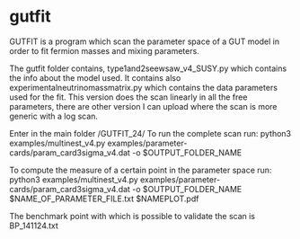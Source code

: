 # gutfit

GUTFIT is a program which scan the parameter space of a GUT model in order to fit fermion masses and mixing parameters. 

The gutfit folder contains, type1and2seewsaw_v4_SUSY.py which contains the info about the model used. It contains also experimentalneutrinomassmatrix.py which contains the data parameters used for the fit. 
This version does the scan linearly in all the free parameters, there are other version I can upload where the scan is more generic with a log scan. 

Enter in the main folder /GUTFIT_24/
To run the complete scan run: 
 python3 examples/multinest_v4.py examples/parameter-cards/param_card3sigma_v4.dat -o $OUTPUT_FOLDER_NAME
 
To compute the measure of a certain point in the parameter space run: 
python3 examples/multinest_v4.py examples/parameter-cards/param_card3sigma_v4.dat -o $OUTPUT_FOLDER_NAME $NAME_OF_PARAMETER_FILE.txt $NAMEPLOT.pdf

The benchmark point with which is possible to validate the scan is BP_141124.txt




